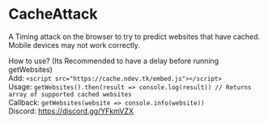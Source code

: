 # CacheAttack
A Timing attack on the browser to try to predict websites that have cached.  
Mobile devices may not work correctly.

How to use?  (Its Recommended to have a delay before running getWebsites)  
Add: `<script src="https://cache.ndev.tk/embed.js"></script>`  
Usage: `getWebsites().then(result => console.log(result)) // Returns array of supported cached websites`  
Callback: `getWebsites(website => console.info(website))`  
Discord: https://discord.gg/YFkmVZX
